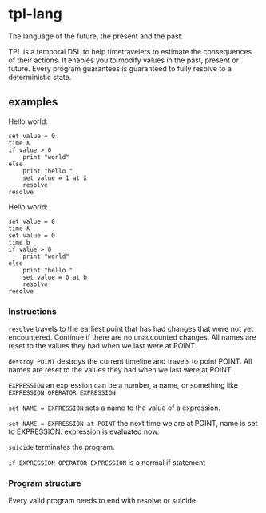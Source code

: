 # tpl-lang
The language of the future, the present and the past.

TPL is a temporal DSL to help timetravelers to estimate the consequences of their actions. It enables you to modify values in the past, present or future. Every program guarantees is guaranteed to fully resolve to a deterministic state.

## examples

Hello world:
```tpl
set value = 0
time ƛ
if value > 0
    print "world"
else
    print "hello "
    set value = 1 at ƛ
    resolve
resolve
```


Hello world:
```tpl
set value = 0
time ƛ
set value = 0
time b
if value > 0
    print "world"
else
    print "hello "
    set value = 0 at b
    resolve
resolve
```

### Instructions

`resolve` travels to the earliest point that has had changes that were not yet encountered. Continue if there are no unaccounted changes. All names are reset to the values they had when we last were at POINT.

`destroy POINT` destroys the current timeline and travels to point POINT. All names are reset to the values they had when we last were at POINT.

`EXPRESSION` an expression can be a number, a name, or something like `EXPRESSION OPERATOR EXPRESSION`

`set NAME = EXPRESSION` sets a name to the value of a expression.

`set NAME = EXPRESSION at POINT` the next time we are at POINT, name is set to EXPRESSION. expression is evaluated now.

`suicide` terminates the program.

`if EXPRESSION OPERATOR EXPRESSION` is a normal if statement


### Program structure

Every valid program needs to end with resolve or suicide.








